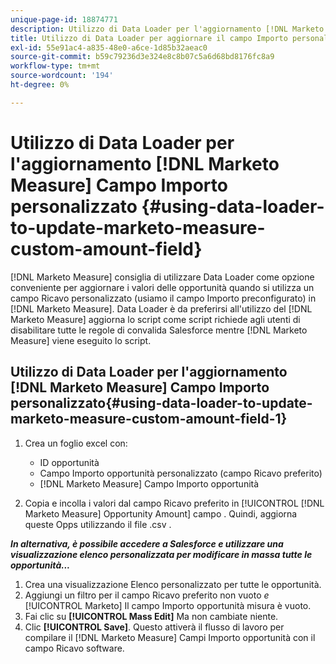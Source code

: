 ```yaml
---
unique-page-id: 18874771
description: Utilizzo di Data Loader per l'aggiornamento [!DNL Marketo Measure] Campo Importo personalizzato - [!DNL Marketo Measure] - Documentazione del prodotto
title: Utilizzo di Data Loader per aggiornare il campo Importo personalizzato Marketo Measure
exl-id: 55e91ac4-a835-48e0-a6ce-1d85b32aeac0
source-git-commit: b59c79236d3e324e8c8b07c5a6d68bd8176fc8a9
workflow-type: tm+mt
source-wordcount: '194'
ht-degree: 0%

---
```


# Utilizzo di Data Loader per l&#39;aggiornamento [!DNL Marketo Measure] Campo Importo personalizzato {#using-data-loader-to-update-marketo-measure-custom-amount-field}

[!DNL Marketo Measure] consiglia di utilizzare Data Loader come opzione conveniente per aggiornare i valori delle opportunità quando si utilizza un campo Ricavo personalizzato (usiamo il campo Importo preconfigurato) in [!DNL Marketo Measure]. Data Loader è da preferirsi all&#39;utilizzo del [!DNL Marketo Measure] aggiorna lo script come script richiede agli utenti di disabilitare tutte le regole di convalida Salesforce mentre [!DNL Marketo Measure] viene eseguito lo script.

## Utilizzo di Data Loader per l&#39;aggiornamento [!DNL Marketo Measure] Campo Importo personalizzato{#using-data-loader-to-update-marketo-measure-custom-amount-field-1}

1. Crea un foglio excel con:

   * ID opportunità
   * Campo Importo opportunità personalizzato (campo Ricavo preferito)
   * [!DNL Marketo Measure] Campo Importo opportunità

1. Copia e incolla i valori dal campo Ricavo preferito in [!UICONTROL [!DNL Marketo Measure] Opportunity Amount] campo . Quindi, aggiorna queste Opps utilizzando il file .csv .

**_In alternativa, è possibile accedere a Salesforce e utilizzare una visualizzazione elenco personalizzata per modificare in massa tutte le opportunità..._**

1. Crea una visualizzazione Elenco personalizzato per tutte le opportunità.
1. Aggiungi un filtro per il campo Ricavo preferito non vuoto _e_ [!UICONTROL Marketo] Il campo Importo opportunità misura è vuoto.
1. Fai clic su **[!UICONTROL Mass Edit]** Ma non cambiate niente.
1. Clic **[!UICONTROL Save]**. Questo attiverà il flusso di lavoro per compilare il [!DNL Marketo Measure] Campi Importo opportunità con il campo Ricavo software.
